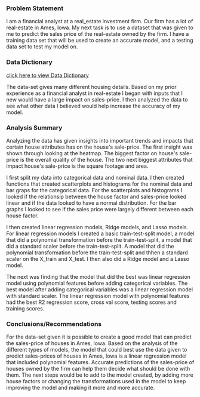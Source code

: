 ### Problem Statement

I am a financial analyst at a real_estate investment firm. Our firm has a lot of real-estate in Ames, Iowa. My next task is to use a dataset that was given to me to predict the sales price of the real-estate owned by the firm. I have a training data set that will be used to create an accurate model, and a testing data set to test my model on. 

### Data Dictionary

[click here to view Data Dictionary](https://www.kaggle.com/competitions/dsir-523-project-2-regression-challenge/data)

The data-set gives many different housing details. Based on my prior experience as a financial analyst in real-estate I began with inputs that I new would have a large impact on sales-price. I then analyzed the data to see what other data I believed would help increase the accuracy of my model. 

### Analysis Summary

Analyzing the data has given insights into important trends and impacts that certain house attributes has on the house's sale-price. The first insight was shown through looking at the heatmap. The biggest factor on house's sale-price is the overall quality of the house. The two next biggest attributes that impact house's sale-price is the square footage and area.

I first split my data into categorical data and nominal data. I then created functions that created scatterplots and histograms for the nominal data and bar graps for the categorical data. For the scatterplots and histograms I looked if the relationsip between the house factor and sales-price looked linear and if the data looked to have a normal distribution. For the bar graphs I looked to see if the sales price were largely different between each house factor.

I then created linear regression models, Ridge models, and Lasso models. For linear regression models I created a basic train-test-split model, a model that did a polynomial transformation before the train-test-split, a model that did a standard scaler before the train-test-split. A model that did the polynomial transformation before the train-test-split and thhen a standard scaler on the X_train and X_test. I then also did a Ridge model and a Lasso model. 

The next was finding that the model that did the best was linear regression model using polynomial features before adding categorical variables. The best model after adding categorical variables was a linear regression model with standard scaler. The linear regression model with polynomial features had the best R2 regression score, cross val score, testing scores and training scores. 

### Conclusions/Recommendations

For the data-set given it is possible to create a good model that can predict the sales-price of houses in Ames, Iowa. Based on the analysis of the different types of models, the model that could best use the data given to predict sales-prices of houses in Ames, Iowa is a linear regression model that included polynomial features. Accurate predictions of the sales-price of houses owned by the firm can help them decide what should be done with them. The next steps would be to add to the model created, by adding more house factors or changing the transformations used in the model to keep improving the model and making it more and more accurate.   


